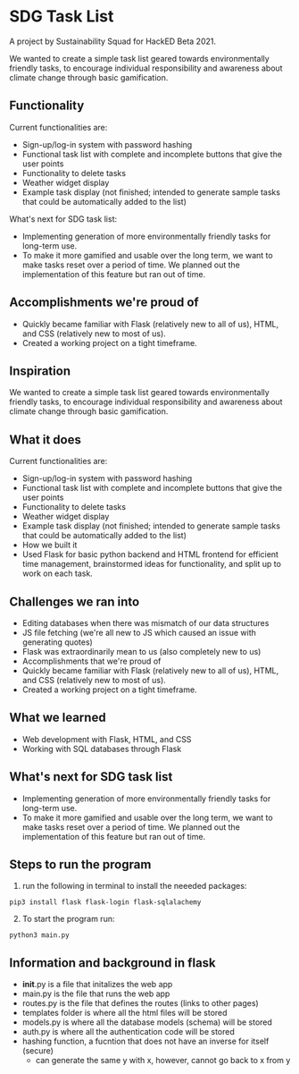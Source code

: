 # SDG Task List

A project by Sustainability Squad for HackED Beta 2021.

We wanted to create a simple task list geared towards environmentally friendly tasks, to encourage individual responsibility and awareness about climate change through basic gamification.

## Functionality

Current functionalities are:
* Sign-up/log-in system with password hashing
* Functional task list with complete and incomplete buttons that give the user points
* Functionality to delete tasks
* Weather widget display
* Example task display (not finished; intended to generate sample tasks that could be automatically added to the list)

What's next for SDG task list:
* Implementing generation of more environmentally friendly tasks for long-term use.
* To make it more gamified and usable over the long term, we want to make tasks reset over a period of time. We planned out the implementation of this feature but ran out of time.

## Accomplishments we're proud of

* Quickly became familiar with Flask (relatively new to all of us), HTML, and CSS (relatively new to most of us).
* Created a working project on a tight timeframe.

## Inspiration
We wanted to create a simple task list geared towards environmentally friendly tasks, to encourage individual responsibility and awareness about climate change through basic gamification.

## What it does
Current functionalities are:

- Sign-up/log-in system with password hashing
- Functional task list with complete and incomplete buttons that give the user points
- Functionality to delete tasks
- Weather widget display
- Example task display (not finished; intended to generate sample tasks that could be automatically added to the list)
- How we built it
- Used Flask for basic python backend and HTML frontend for efficient time management, brainstormed ideas for functionality, and split up to work on each task.

## Challenges we ran into
- Editing databases when there was mismatch of our data structures
- JS file fetching (we're all new to JS which caused an issue with generating quotes)
- Flask was extraordinarily mean to us (also completely new to us)
- Accomplishments that we're proud of
- Quickly became familiar with Flask (relatively new to all of us), HTML, and CSS (relatively new to most of us).
- Created a working project on a tight timeframe.

## What we learned
- Web development with Flask, HTML, and CSS
- Working with SQL databases through Flask

## What's next for SDG task list
- Implementing generation of more environmentally friendly tasks for long-term use.
- To make it more gamified and usable over the long term, we want to make tasks reset over a period of time. We planned out the implementation of this feature but ran out of time.

## Steps to run the program

1. run the following in terminal to install the neeeded packages:
```
pip3 install flask flask-login flask-sqlalachemy
```
2. To start the program run:
```
python3 main.py
```

## Information and background in flask

- **init**.py is a file that initalizes the web app
- main.py is the file that runs the web app
- routes.py is the file that defines the routes (links to other pages)
- templates folder is where all the html files will be stored
- models.py is where all the database models (schema) will be stored
- auth.py is where all the authentication code will be stored
- hashing function, a fucntion that does not have an inverse for itself (secure)
  - can generate the same y with x, however, cannot go back to x from y
